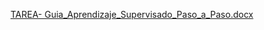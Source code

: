 [TAREA- Guia_Aprendizaje_Supervisado_Paso_a_Paso.docx](https://github.com/user-attachments/files/20427003/TAREA-.Guia_Aprendizaje_Supervisado_Paso_a_Paso.docx)
